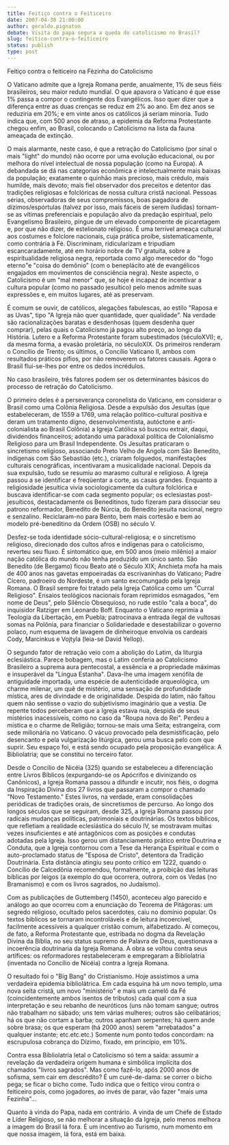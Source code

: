 ```yaml
---
title: Feitiço contra o Feiticeiro 
date: 2007-04-30 21:00:00
author: geraldo.pignaton
debate: Visita do papa segura a queda do catolicismo no Brasil?
slug: feitico-contra-o-feiticeiro
status: publish 
type: post
---
```


  

  

  

Feitiço contra o feiticeiro na Fèzinha do Catolicismo  

  

  

 O Vaticano admite que a Igreja Romana perde, anualmente, 1% de seus fiéis brasileiros, seu maior reduto mundial. O que apavora o Vaticano é que esse 1% passa a compor o contingente dos Evangélicos. Isso quer dizer que a diferença entre as duas crenças se reduz em 2% ao ano. Em dez anos se reduziria em 20%; e em vinte anos os católicos já seriam minoria. Tudo indica que, com 500 anos de atraso, a epidemia da Reforma Protestante chegou enfim, ao Brasil, colocando o Catolicismo na lista da fauna ameaçada de extinção.  

 O mais alarmante, neste caso, é que a retração do Catolicismo (por sinal o mais "light" do mundo) não ocorre por uma evolução educacional, ou por melhora do nível intelectual de nossa população (como na Europa). A debandada se dá nas categorias econômica e intelectualmente mais baixas da população; exatamente o quinhão mais precioso, mais crédulo, mais humilde, mais devoto; mais fiel observador dos preceitos e detentor das tradições religiosas e folclóricas de nossa cultura cristã nacional. Pessoas sérias, observadoras de seus compromissos, boas pagadora de dízimos/espórtulas (talvez por isso, mais fáceis de serem iludidas) tornam-se as vítimas preferenciais e população alvo da predação espiritual, pelo Evangelismo Brasileiro, pingue de um elevado componente de picaretagem e, por que não dizer, de estelionato religioso. É uma terrível ameaça cultural aos costumes e folclore nacionais, cuja prática proíbe, sistematicamente, como contrária à Fé. Discriminam, ridicularizam e tripudiam escancaradamente, até em horário nobre de TV gratuita, sobre a espiritualidade religiosa negra, reportada como algo merecedor do "fogo eterno"e "coisa do demônio" (com o beneplácito até de evangélicos engajados em movimentos de consciência negra). Neste aspecto, o Catolicismo é um "mal menor" que, se hoje é incapaz de incentivar a cultura popular (como no passado jesuítico) pelo menos admite suas expressões e, em muitos lugares, até as preservam.  

 É comum se ouvir, de católicos, alegações fabulescas, ao estilo "Raposa e as Uvas", tipo "A Igreja não quer quantidade, quer qualidade". Na verdade são racionalizações baratas e desdenhosas (quem desdenha quer comprar), pelas quais o Catolicismo já pagou alto preço, ao longo da História. Lutero e a Reforma Protestante foram subestimados (séculoXVI); e, da mesma forma, a evasão proletária, no séculoXIX. Os primeiros renderam o Concílio de Trento; os últimos, o Concílio Vaticano II, ambos com resultados práticos pífios, por não removerem os fatores causais. Agora o Brasil flui-se-lhes por entre os dedos incrédulos.  

 No caso brasileiro, três fatores podem ser os determinantes básicos do processo de retração do Catolicismo.  

 O primeiro deles é a perseverança coronelista do Vaticano, em considerar o Brasil como uma Colônia Religiosa. Desde a expulsão dos Jesuítas (que estabeleceram, de 1559 a 1769, uma relação político-cultural positiva e deram um tratamento digno, desenvolvimentista, autóctone e anti-colonialista ao Brasil Colônia) a Igreja Católica só buscou extrair, daqui, dividendos financeiros; adotando uma paradoxal política de Colonialismo Religioso para um Brasil Independente. Os Jesuítas praticaram o sincretismo religioso, associando Preto Velho de Angola com São Benedito, indígenas com São Sebastião (etc.), criaram folguedos, manifestações culturais cenográficas, incentivaram a musicalidade nacional. Depois da sua expulsão, tudo se resumiu ao marasmo cultural e religioso. A Igreja passou a se identificar e freqüentar a corte, as casas grandes. Enquanto a religiosidade jesuítica vivia sociologicamente da cultura folclórica e buscava identificar-se com cada segmento popular; os eclesiastas post-jesuíticos, destacadamente os Beneditinos, tudo fizeram para dissociar seu patrono reformador, Benedito de Núrcia, do Benedito jesuíta nacional, negro e senzalino. Reciclaram-no para Bento, bem mais cortesão e bem ao modelo pré-beneditino da Ordem (OSB) no século V.  

 Desfez-se toda identidade sócio-cultural-religiosa; e o sincretismo religioso, direcionado dos cultos afros e indígenas para o catolicismo, reverteu seu fluxo. É sintomático que, em 500 anos (meio milênio) a maior nação católica do mundo não tenha produzido um único santo. São Benedito (de Bergamo) ficou Beato até o Século XIX; Anchieta mofa ha mais de 400 anos nas gavetas empoeiradas da escrivaninhas do Vaticano; Padre Cícero, padroeiro do Nordeste, é um santo excomungado pela Igreja Romana. O Brasil sempre foi tratado pela Igreja Católica como um "Curral Religioso". Ensaios teológicos nacionais foram reprimidos esmagados, "em nome de Deus", pelo Silêncio Obsequioso, no rude estilo "cala a boca", do inquisidor Ratziger em Leonardo Boff. Enquanto o Vaticano reprimia a Teologia da Libertação, em Puebla; patrocinava a entrada ilegal de vultosas somas na Polônia, para financiar o Solidariedade e desestabilizar o governo polaco, num esquema de lavagem de dinheiroque envolvia os cardeais Cody, Marcinkus e Vojtyla (leia-se David Yellop).  

 O segundo fator de retração veio com a abolição do Latim, da liturgia eclesiástica. Parece bobagem, mas o Latim conferia ao Catolicismo Brasileiro a suprema aura pentecostal, a essência e a propriedade máximas e insuperável da "Língua Estanha". Dava-lhe uma imagem xenófila de antiguidade importada, uma espécie de autenticidade arqueológica, um charme milenar, um quê de mistério, uma sensação de profundidade mística, ares de divindade e de originalidade. Despida do latim, não faltou quem não sentisse o vazio do subjetivismo imaginário que a vestia. De repente todos perceberam que a Igreja estava nua, despida de seus mistérios inacessíveis, como no caso da "Roupa nova do Rei". Perdeu a mística e o charme de Religião; tornou-se mais uma Seita; estrangeira, com sede milionária no Vaticano. O vácuo provocado pela desmistificação, pelo desencanto e pela vulgarização litúrgica, gerou uma busca pelo com que suprir. Seu espaço foi, e está sendo ocupado pela proposição evangélica: A Bibliolatria; que se constitui no terceiro fator.  

 Desde o Concílio de Nicéia (325) quando se estabeleceu a diferenciação entre Livros Bíblicos (expurgando-se os Apócrifos e divinizando os Canônicos), a Igreja Romana passou a difundir e incutir, nos fiéis, o dogma da Inspiração Divina dos 27 livros que passaram a compor o chamado "Novo Testamento." Estes livros, na verdade, eram consolidações periódicas de tradições orais, de sincretismos de percurso. Ao longo dos longos séculos que se seguiram, desde 325, a Igreja Romana passou por radicais mudanças políticas, patrimoniais e doutrinárias. Os textos bíblicos, que refletiam a realidade eclesiástica do século IV, se mostravam muitas vezes insuficientes e até antagônicos com as posições e condutas adotadas pela Igreja. Isso gerou um distanciamento prático entre Doutrina e Conduta, que a Igreja contornou com a Tese da Herança Espiritual e com o auto-proclamado status de "Esposa de Cristo", detentora da Tradição Doutrinária. Esta distância atingiu seu ponto crítico em 1222, quando o Concílio de Calcedônia recomendou, formalmente, a proibição das leituras bíblicas por leigos (a exemplo do que ocorrera, outrora, com os Vedas (no Bramanismo) e com os livros sagrados, no Judaísmo).   

 Com as publicações de Guttemberg (1450), aconteceu algo parecido e análogo ao que ocorreu com a enunciação do Teorema de Pitágoras: um segredo religioso, ocultado pelos sacerdotes, caiu no domínio popular. Os textos biblicos se tornaram incontroláveis e de leitura incoercível, facilmente acessíveis a qualquer cristão comum, alfabetizado. Aí começou, de fato, a Reforma Protestante que, estribada no dogma da Revelação Divina da Bíblia, no seu status supremo de Palavra de Deus, questionava a incoerência doutrinaria da Igreja Romana. A obra se voltou contra seus artífices: os reformadores restabeleceram e empregaram a Bibliolatria (inventada no Concílio de Nicéia) contra a Igreja Romana.   

 O resultado foi o "Big Bang" do Cristianismo. Hoje assistimos a uma verdadeira epidemia bibliolátrica. Em cada esquina há um novo templo, uma nova seita cristã, um novo "ministério" e mais um camelô da Fé (coincidentemente ambos isentos de tributos) cada qual com a sua interpretação e seu rebanho de neuróticos (uns não tomam sangue; outros não trabalham no sábado; uns tem várias mulheres; outros são celibatários; há os que não cortam a barba; outros apanham serpentes; há quem ande sobre brasa; os que esperam (há 2000 anos) serem "arrebatados" a qualquer instante; etc.etc.etc.) Somente num ponto todos concordam: na escrupulosa cobrança do Dízimo, fixado, em princípio, em 10%.  

 Contra essa Bibliolatria letal o Catolicismo só tem a saída: assumir a revelação da verdadeira origem humana e simbólica implícita dos chamados "livros sagrados". Mas como fazê-lo, após 2000 anos de sofisma, sem cair em descrédito? É um curé-de-dama: se correr o bicho pega; se ficar o bicho come. Tudo indica que o feitiço virou contra o feiticeiro pois, como jogadores, ao invés de parar, vão fazer "mais uma Fezinha"...  

 Quanto à vinda do Papa, nada em contrário. A vinda de um Chefe de Estado e Líder Religioso, se não melhorar a situação da Igreja, pelo menos melhora a imagem do Brasil lá fora. É um incentivo ao Turismo, num momento em que nossa imagem, lá fora, está em baixa.
